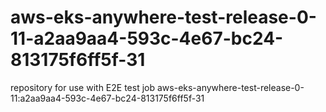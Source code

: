 # aws-eks-anywhere-test-release-0-11-a2aa9aa4-593c-4e67-bc24-813175f6ff5f-31
repository for use with E2E test job aws-eks-anywhere-test-release-0-11:a2aa9aa4-593c-4e67-bc24-813175f6ff5f-31

